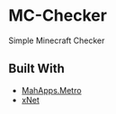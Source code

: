 # MC-Checker
Simple Minecraft Checker

## Built With

* [MahApps.Metro](https://mahapps.com/)
* [xNet](https://github.com/X-rus/xNet)